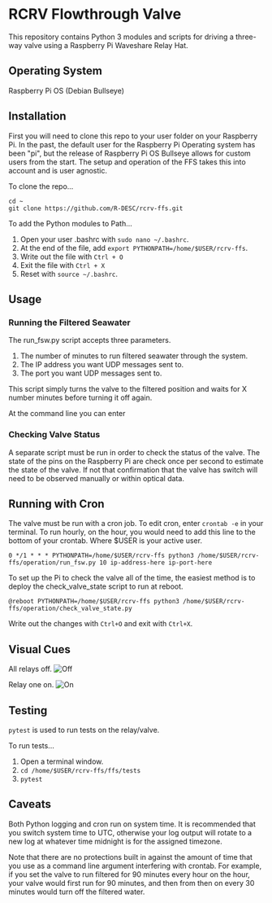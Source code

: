 # RCRV Flowthrough Valve

This repository contains Python 3 modules and scripts for driving a three-way valve using a Raspberry Pi Waveshare Relay Hat.

## Operating System
Raspberry Pi OS (Debian Bullseye)

## Installation
First you will need to clone this repo to your user folder on your Raspberry Pi. In the past, the default user for the Raspberry Pi Operating system has been "pi",
but the release of Raspberry Pi OS Bullseye allows for custom users from the start. The setup and operation of the FFS takes this into account and is user agnostic.

To clone the repo...
```
cd ~
git clone https://github.com/R-DESC/rcrv-ffs.git
``` 

To add the Python modules to Path...

1. Open your user .bashrc with `sudo nano ~/.bashrc`.
2. At the end of the file, add `export PYTHONPATH=/home/$USER/rcrv-ffs`.
3. Write out the file with `Ctrl + O`
4. Exit the file with `Ctrl + X`
5. Reset with `source ~/.bashrc`.


## Usage

### Running the Filtered Seawater
The run_fsw.py script accepts three parameters. 
1. The number of minutes to run filtered seawater through the system.
2. The IP address you want UDP messages sent to.
3. The port you want UDP messages sent to.

This script simply turns the valve to the filtered position and waits for X number minutes before turning it off again.

At the command line you can enter

### Checking Valve Status
A separate script must be run in order to check the status of the valve. The state of the pins on the Raspberry Pi are 
check once per second to estimate the state of the valve. If not that confirmation that the valve has switch will need to be observed manually or within optical data.


## Running with Cron
The valve must be run with a cron job. To edit cron, enter `crontab -e` in your terminal.
To run hourly, on the hour, you would need to add this line to the bottom of your crontab. Where $USER is your active user.

```0 */1 * * * PYTHONPATH=/home/$USER/rcrv-ffs python3 /home/$USER/rcrv-ffs/operation/run_fsw.py 10 ip-address-here ip-port-here```

To set up the Pi to check the valve all of the time, the easiest method is to deploy the check_valve_state script to run
at reboot.

```@reboot PYTHONPATH=/home/$USER/rcrv-ffs python3 /home/$USER/rcrv-ffs/operation/check_valve_state.py```

Write out the changes with `Ctrl+O` and exit with `Ctrl+X`.

## Visual Cues
All relays off.
![Off](https://github.com/R-DESC/rcrv-ffs/blob/main/docs/relays_disabled.jpg)

Relay one on.
![On](https://github.com/R-DESC/rcrv-ffs/blob/main/docs/relay_one_enabled.jpg)

## Testing
`pytest` is used to run tests on the relay/valve.

To run tests...
1. Open a terminal window.
2. `cd /home/$USER/rcrv-ffs/ffs/tests`
3. `pytest`

## Caveats
Both Python logging and cron run on system time. It is recommended that you switch system time to UTC, otherwise your log output will
rotate to a new log at whatever time midnight is for the assigned timezone.

Note that there are no protections built in against the amount of time that you use as a command line argument interfering with crontab.
For example, if you set the valve to run filtered for 90 minutes every hour on the hour, your valve
would first run for 90 minutes, and then from then on every 30 minutes would turn off the filtered water.

